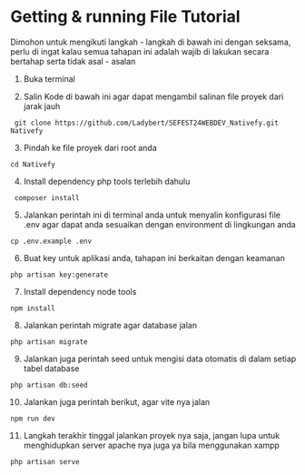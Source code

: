 # Getting & running File Tutorial

Dimohon untuk mengikuti langkah - langkah di bawah ini dengan seksama, perlu di ingat kalau semua tahapan ini adalah wajib di lakukan secara bertahap serta tidak asal - asalan

1. Buka terminal

2. Salin Kode di bawah ini agar dapat mengambil salinan file proyek dari jarak jauh
```Terminal
 git clone https://github.com/Ladybert/SEFEST24WEBDEV_Nativefy.git Nativefy
```

3. Pindah ke file proyek dari root anda
```
cd Nativefy
```

4. Install dependency php tools terlebih dahulu
```
 composer install
```

5. Jalankan perintah ini di terminal anda untuk menyalin konfigurasi file .env agar dapat anda sesuaikan dengan environment di lingkungan anda
```Terminal
cp .env.example .env
```
6. Buat key untuk aplikasi anda, tahapan ini berkaitan dengan keamanan
```
php artisan key:generate
```
7. Install dependency node tools
```
npm install
```
8. Jalankan perintah migrate agar database jalan
```
php artisan migrate
```

9. Jalankan juga perintah seed untuk mengisi data otomatis di dalam setiap tabel database
```
php artisan db:seed
```
10. Jalankan juga perintah berikut, agar vite nya jalan
```
npm run dev
```
11. Langkah terakhir tinggal jalankan proyek nya saja, jangan lupa untuk menghidupkan server apache nya juga ya bila menggunakan xampp
```
php artisan serve
```
